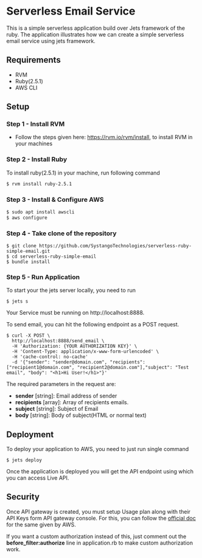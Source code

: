 # Serverless Email Service
This is a simple serverless application build over Jets framework of the ruby. The application illustrates how we can create a simple serverless email service using jets framework.
## Requirements
* RVM
* Ruby(2.5.1)
* AWS CLI

## Setup

### Step 1 - Install RVM
* Follow the steps given here: https://rvm.io/rvm/install, to install RVM in your machines

### Step 2 - Install Ruby
To install ruby(2.5.1) in your machine, run following command
```sh
$ rvm install ruby-2.5.1
```
### Step 3 - Install & Configure AWS
```sh
$ sudo apt install awscli
$ aws configure
```
### Step 4 - Take clone of the repository

```ruby_on_rails
$ git clone https://github.com/SystangoTechnologies/serverless-ruby-simple-email.git
$ cd serverless-ruby-simple-email
$ bundle install
```
### Step 5 - Run Application

To start your the jets server locally, you need to run

```ruby_on_rails
$ jets s
```
Your Service must be running on http://localhost:8888.

To send email, you can hit the following endpoint as a POST request.

```ruby_on_rails
$ curl -X POST \
  http://localhost:8888/send_email \
  -H 'Authorization: {YOUR AUTHORIZATION KEY}' \
  -H 'Content-Type: application/x-www-form-urlencoded' \
  -H 'cache-control: no-cache'
  -d '{"sender": "sender@domain.com", "recipients": ["recipient1@domain.com", "recipient2@domain.com"],"subject": "Test email", "body": "<h1>Hi User!</h1>"}'
```
The required parameters in the request are:
* **sender** [string]: Email address of sender
* **recipients** [array]: Array of recipients emails.
* **subject** [string]: Subject of Email
* **body** [string]: Body of subject(HTML or normal text)

## Deployment
To deploy your application to AWS, you need to just run single command

```ruby_on_rails
$ jets deploy
```

Once the application is deployed you will get the API endpoint using which you can access Live API.

## Security

Once API gateway is created, you must setup Usage plan along with their API Keys form API gateway console. For this, you can follow the [official doc](https://docs.aws.amazon.com/apigateway/latest/developerguide/api-gateway-setup-api-key-with-console.html) for the same given by AWS.

If you want a custom authorization instead of this, just comment out the **before_filter:authorize** line in application.rb to make custom authorization work.
